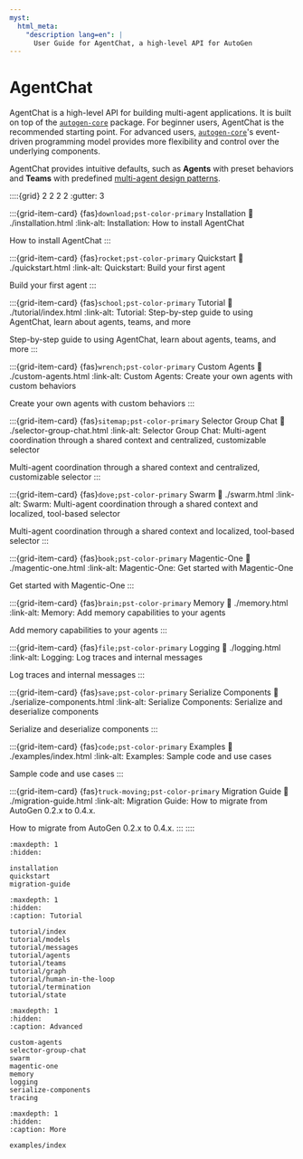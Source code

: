 ```yaml
---
myst:
  html_meta:
    "description lang=en": |
      User Guide for AgentChat, a high-level API for AutoGen
---
```


# AgentChat

AgentChat is a high-level API for building multi-agent applications.
It is built on top of the [`autogen-core`](../core-user-guide/index.md) package.
For beginner users, AgentChat is the recommended starting point.
For advanced users, [`autogen-core`](../core-user-guide/index.md)'s event-driven
programming model provides more flexibility and control over the underlying components.

AgentChat provides intuitive defaults, such as **Agents** with preset
behaviors and **Teams** with predefined [multi-agent design patterns](../core-user-guide/design-patterns/intro.md).

::::{grid} 2 2 2 2
:gutter: 3

:::{grid-item-card} {fas}`download;pst-color-primary` Installation
:link: ./installation.html
:link-alt: Installation: How to install AgentChat

How to install AgentChat
:::

:::{grid-item-card} {fas}`rocket;pst-color-primary` Quickstart
:link: ./quickstart.html
:link-alt: Quickstart: Build your first agent

Build your first agent
:::

:::{grid-item-card} {fas}`school;pst-color-primary` Tutorial
:link: ./tutorial/index.html
:link-alt: Tutorial: Step-by-step guide to using AgentChat, learn about agents, teams, and more

Step-by-step guide to using AgentChat, learn about agents, teams, and more
:::

:::{grid-item-card} {fas}`wrench;pst-color-primary` Custom Agents
:link: ./custom-agents.html
:link-alt: Custom Agents: Create your own agents with custom behaviors

Create your own agents with custom behaviors
:::

:::{grid-item-card} {fas}`sitemap;pst-color-primary` Selector Group Chat
:link: ./selector-group-chat.html
:link-alt: Selector Group Chat: Multi-agent coordination through a shared context and centralized, customizable selector

Multi-agent coordination through a shared context and centralized, customizable selector
:::

:::{grid-item-card} {fas}`dove;pst-color-primary` Swarm
:link: ./swarm.html
:link-alt: Swarm: Multi-agent coordination through a shared context and localized, tool-based selector

Multi-agent coordination through a shared context and localized, tool-based selector
:::

:::{grid-item-card} {fas}`book;pst-color-primary` Magentic-One
:link: ./magentic-one.html
:link-alt: Magentic-One: Get started with Magentic-One

Get started with Magentic-One
:::

:::{grid-item-card} {fas}`brain;pst-color-primary` Memory
:link: ./memory.html
:link-alt: Memory: Add memory capabilities to your agents

Add memory capabilities to your agents
:::

:::{grid-item-card} {fas}`file;pst-color-primary` Logging
:link: ./logging.html
:link-alt: Logging: Log traces and internal messages

Log traces and internal messages
:::

:::{grid-item-card} {fas}`save;pst-color-primary` Serialize Components
:link: ./serialize-components.html
:link-alt: Serialize Components: Serialize and deserialize components

Serialize and deserialize components
:::

:::{grid-item-card} {fas}`code;pst-color-primary` Examples
:link: ./examples/index.html
:link-alt: Examples: Sample code and use cases

Sample code and use cases
:::

:::{grid-item-card} {fas}`truck-moving;pst-color-primary` Migration Guide
:link: ./migration-guide.html
:link-alt: Migration Guide: How to migrate from AutoGen 0.2.x to 0.4.x.

How to migrate from AutoGen 0.2.x to 0.4.x.
:::
::::

```{toctree}
:maxdepth: 1
:hidden:

installation
quickstart
migration-guide
```

```{toctree}
:maxdepth: 1
:hidden:
:caption: Tutorial

tutorial/index
tutorial/models
tutorial/messages
tutorial/agents
tutorial/teams
tutorial/graph
tutorial/human-in-the-loop
tutorial/termination
tutorial/state

```

```{toctree}
:maxdepth: 1
:hidden:
:caption: Advanced

custom-agents
selector-group-chat
swarm
magentic-one
memory
logging
serialize-components
tracing

```

```{toctree}
:maxdepth: 1
:hidden:
:caption: More

examples/index
```
